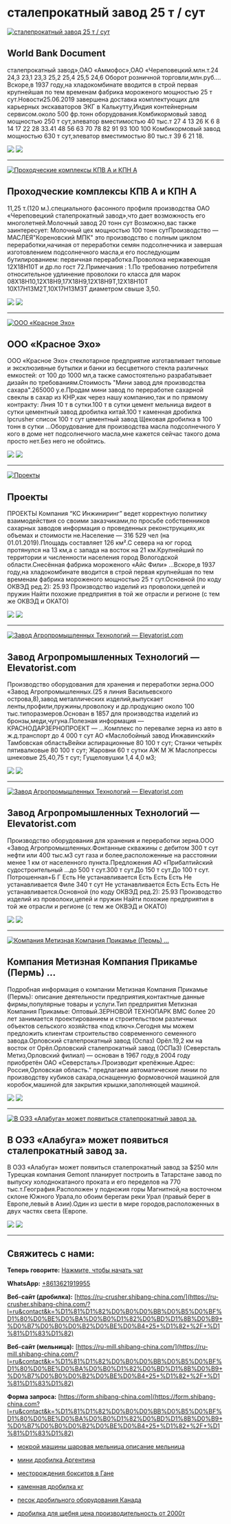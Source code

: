 # сталепрокатный завод 25 т / сут

<a href="https://swt.shibang-china.com/?l=ru&img&k=%D1%81%D1%82%D0%B0%D0%BB%D0%B5%D0%BF%D1%80%D0%BE%D0%BA%D0%B0%D1%82%D0%BD%D1%8B%D0%B9+%D0%B7%D0%B0%D0%B2%D0%BE%D0%B4+25+%D1%82+%2F+%D1%81%D1%83%D1%82" target="_blank">![сталепрокатный завод 25 т / сут](http://static.shibang-china.com/all-800x300/775.jpg)</a>

## World Bank Document
сталепрокатный завод&#187;,ОАО &#171;Аммофос&#187;,ОАО &#171;Череповецкий.млн.т.24 24,3 23,1 23,3 25,2 25,4 25,5 24,6 Оборот розничной торговли,млн.руб.…Вскоре,в 1937 году,на хладокомбинате вводится в строй первая крупнейшая по тем временам фабрика мороженого мощностью 25 т сут.Новости25.06.2019 завершена доставка комплектующих для карьерных экскаваторов ЭКГ в Калькутту,Индия контейнерным сервисом.около 500 фр.тонн оборудования.Комбикормовый завод мощностью 250 т сут,элеватор вместимостью 40 тыс.т 27 4 13 26 К 6 8 14 17 22 28 33.41 48 56 63 70 78 82 91 93 100 100 Комбикормовый завод мощностью 630 т сут,элеватор вместимостью 80 тыс.т 39 6 21 18.


<a href="https://whatsapp.shibangsoft.com/WhatsApp.php" target="_blank" title="WhatsApp">![](http://static.shibang-china.com/icon/whatsapp.png)</a> <a href="https://swt.shibang-china.com/?l=ru&icon&k=%D1%81%D1%82%D0%B0%D0%BB%D0%B5%D0%BF%D1%80%D0%BE%D0%BA%D0%B0%D1%82%D0%BD%D1%8B%D0%B9+%D0%B7%D0%B0%D0%B2%D0%BE%D0%B4+25+%D1%82+%2F+%D1%81%D1%83%D1%82" target="_blank">![](http://static.shibang-china.com/icon/chat-ru.png)</a>

---

<a href="https://swt.shibang-china.com/?l=ru&img&k=%D1%81%D1%82%D0%B0%D0%BB%D0%B5%D0%BF%D1%80%D0%BE%D0%BA%D0%B0%D1%82%D0%BD%D1%8B%D0%B9+%D0%B7%D0%B0%D0%B2%D0%BE%D0%B4+25+%D1%82+%2F+%D1%81%D1%83%D1%82" target="_blank">![Проходческие комплексы КПВ А и КПН А](http://static.shibang-china.com/all-800x300/1158.jpg)</a>

## Проходческие комплексы КПВ А и КПН А
11,25 т.(120 м.).специального фасонного профиля производства ОАО &#171;Череповецкий сталепрокатный завод&#187;,что дает возможность его многолетней.Молочный завод 20 тонн сут Возможно,вас также заинтересует: Молочный цех мощностью 100 тонн сутПроизводство — МАСЛЕЯ&quot;Кореновский МПК&quot; это производство с полным циклом переработки,начиная от переработки семян подсолнечника и завершая изготовлением подсолнечного масла,и его последующим бутилированием: первичная переработка.Проволока нержавеющая 12Х18Н10Т и др.по гост 72.Примечания : 1.По требованию потребителя относительное удлинение проволоки го класса для марок 08Х18Н10,12Х18Н9,17Х18Н9,12Х18Н9Т,12Х18Н10Т 10Х17Н13М2Т,10Х17Н13М3Т диаметром свыше 3,50.


<a href="https://whatsapp.shibangsoft.com/WhatsApp.php" target="_blank" title="WhatsApp">![](http://static.shibang-china.com/icon/whatsapp.png)</a> <a href="https://swt.shibang-china.com/?l=ru&icon&k=%D1%81%D1%82%D0%B0%D0%BB%D0%B5%D0%BF%D1%80%D0%BE%D0%BA%D0%B0%D1%82%D0%BD%D1%8B%D0%B9+%D0%B7%D0%B0%D0%B2%D0%BE%D0%B4+25+%D1%82+%2F+%D1%81%D1%83%D1%82" target="_blank">![](http://static.shibang-china.com/icon/chat-ru.png)</a>

---

<a href="https://swt.shibang-china.com/?l=ru&img&k=%D1%81%D1%82%D0%B0%D0%BB%D0%B5%D0%BF%D1%80%D0%BE%D0%BA%D0%B0%D1%82%D0%BD%D1%8B%D0%B9+%D0%B7%D0%B0%D0%B2%D0%BE%D0%B4+25+%D1%82+%2F+%D1%81%D1%83%D1%82" target="_blank">![ООО &#171;Красное Эхо&#187;](http://static.shibang-china.com/all-800x300/1286.jpg)</a>

## ООО &#171;Красное Эхо&#187;
ООО &#171;Красное Эхо&#187; стеклотарное предприятие изготавливает типовые и эксклюзивные бутылки и банки из бесцветного стекла различных емкостей: от 100 до 1000 мл,а также самостоятельно разрабатывает дизайн по требованиям.Стоимость &quot;Мини завод для производства сахара&quot;.265000 у.е.Продам мини завод по переработке сахарной свеклы в сахар из КНР,как через нашу компанию,так и по прямому контракту: Лния 10 т в сутки.100 т в сутки цемент мельница видеот в сутки цементный завод дробилка китай.100 т каменная дробилка lpcrusher список 100 т сут цементный завод Щековая дробилка в 100 тонн в сутки …Оборудование для производства масла подсолнечного У кого в доме нет подсолнечного масла,мне кажется сейчас такого дома просто нет.Без него не обойтись.


<a href="https://whatsapp.shibangsoft.com/WhatsApp.php" target="_blank" title="WhatsApp">![](http://static.shibang-china.com/icon/whatsapp.png)</a> <a href="https://swt.shibang-china.com/?l=ru&icon&k=%D1%81%D1%82%D0%B0%D0%BB%D0%B5%D0%BF%D1%80%D0%BE%D0%BA%D0%B0%D1%82%D0%BD%D1%8B%D0%B9+%D0%B7%D0%B0%D0%B2%D0%BE%D0%B4+25+%D1%82+%2F+%D1%81%D1%83%D1%82" target="_blank">![](http://static.shibang-china.com/icon/chat-ru.png)</a>

---

<a href="https://swt.shibang-china.com/?l=ru&img&k=%D1%81%D1%82%D0%B0%D0%BB%D0%B5%D0%BF%D1%80%D0%BE%D0%BA%D0%B0%D1%82%D0%BD%D1%8B%D0%B9+%D0%B7%D0%B0%D0%B2%D0%BE%D0%B4+25+%D1%82+%2F+%D1%81%D1%83%D1%82" target="_blank">![Проекты](http://static.shibang-china.com/all-800x300/328.jpg)</a>

## Проекты
ПРОЕКТЫ Компания “КС Инжиниринг” ведет корректную политику взаимодействия со своими заказчиками,по просьбе собственников сахарных заводов информация о проведенных реконструкциях,их объемах и стоимости не.Население — 316 529 чел (на 01.01.2019).Площадь составляет 126 км&#178;.С севера на юг город протянулся на 13 км,а с запада на восток на 21 км.Крупнейший по территории и численности населения город Вологодской области.Снесённая фабрика мороженого &#171;Айс Фили&#187; …Вскоре,в 1937 году,на хладокомбинате вводится в строй первая крупнейшая по тем временам фабрика мороженого мощностью 25 т сут.Основной (по коду ОКВЭД ред.2): 25.93 Производство изделий из проволоки,цепей и пружин Найти похожие предприятия в той же отрасли и регионе (с тем же ОКВЭД и ОКАТО)


<a href="https://whatsapp.shibangsoft.com/WhatsApp.php" target="_blank" title="WhatsApp">![](http://static.shibang-china.com/icon/whatsapp.png)</a> <a href="https://swt.shibang-china.com/?l=ru&icon&k=%D1%81%D1%82%D0%B0%D0%BB%D0%B5%D0%BF%D1%80%D0%BE%D0%BA%D0%B0%D1%82%D0%BD%D1%8B%D0%B9+%D0%B7%D0%B0%D0%B2%D0%BE%D0%B4+25+%D1%82+%2F+%D1%81%D1%83%D1%82" target="_blank">![](http://static.shibang-china.com/icon/chat-ru.png)</a>

---

<a href="https://swt.shibang-china.com/?l=ru&img&k=%D1%81%D1%82%D0%B0%D0%BB%D0%B5%D0%BF%D1%80%D0%BE%D0%BA%D0%B0%D1%82%D0%BD%D1%8B%D0%B9+%D0%B7%D0%B0%D0%B2%D0%BE%D0%B4+25+%D1%82+%2F+%D1%81%D1%83%D1%82" target="_blank">![Завод Агропромышленных Технологий — Elevatorist.com](http://static.shibang-china.com/all-800x300/1395.jpg)</a>

## Завод Агропромышленных Технологий — Elevatorist.com
Производство оборудования для хранения и переработки зерна.ООО &#171;Завод Агропромышленных.(25 я линия Васильевского острова,8),завод металлических изделий,выпускает ленты,профили,пружины,проволоку и др.продукцию около 100 тыс.типоразмеров.Основан в 1857 для производства изделий из бронзы,меди,чугуна.Полезная информация — КРАСНОДАРЗЕРНОПРОЕКТ — …Комплекс по перевалке зерна из авто в ж.д.транспорт до 4 000 т сут АО &#171;Маслобойный завод Инжавинский&#187; Тамбовская областьВейки аспирационные 80 100 т сут; Станки четырёх пятивалковые 80 100 т сут; Жаровни 60 т сутки АЖ М Ж Маслопрессы шнековые 25,40,75 т сут; Гущеловушки 1,4 4,0 м3;


<a href="https://whatsapp.shibangsoft.com/WhatsApp.php" target="_blank" title="WhatsApp">![](http://static.shibang-china.com/icon/whatsapp.png)</a> <a href="https://swt.shibang-china.com/?l=ru&icon&k=%D1%81%D1%82%D0%B0%D0%BB%D0%B5%D0%BF%D1%80%D0%BE%D0%BA%D0%B0%D1%82%D0%BD%D1%8B%D0%B9+%D0%B7%D0%B0%D0%B2%D0%BE%D0%B4+25+%D1%82+%2F+%D1%81%D1%83%D1%82" target="_blank">![](http://static.shibang-china.com/icon/chat-ru.png)</a>

---

<a href="https://swt.shibang-china.com/?l=ru&img&k=%D1%81%D1%82%D0%B0%D0%BB%D0%B5%D0%BF%D1%80%D0%BE%D0%BA%D0%B0%D1%82%D0%BD%D1%8B%D0%B9+%D0%B7%D0%B0%D0%B2%D0%BE%D0%B4+25+%D1%82+%2F+%D1%81%D1%83%D1%82" target="_blank">![Завод Агропромышленных Технологий — Elevatorist.com](http://static.shibang-china.com/all-800x300/1174.jpg)</a>

## Завод Агропромышленных Технологий — Elevatorist.com
Производство оборудования для хранения и переработки зерна.ООО &#171;Завод Агропромышленных.Фонтанные скважины с дебитом 300 т сут нефти или 400 тыс.м3 сут газа и более,расположенные на расстоянии менее 1 км от населенного пункта.Предложения АО &#171;Прибалтийский судостроительный …до 500 т сут.300 т сут.До 150 т сут.До 100 т сут. Потрошенная+Б Г Есть Не устанавливается Есть Есть Есть Не устанавливается Филе 340 т сут Не устанавливается Есть Есть Есть Не устанавливается.Основной (по коду ОКВЭД ред.2): 25.93 Производство изделий из проволоки,цепей и пружин Найти похожие предприятия в той же отрасли и регионе (с тем же ОКВЭД и ОКАТО)


<a href="https://whatsapp.shibangsoft.com/WhatsApp.php" target="_blank" title="WhatsApp">![](http://static.shibang-china.com/icon/whatsapp.png)</a> <a href="https://swt.shibang-china.com/?l=ru&icon&k=%D1%81%D1%82%D0%B0%D0%BB%D0%B5%D0%BF%D1%80%D0%BE%D0%BA%D0%B0%D1%82%D0%BD%D1%8B%D0%B9+%D0%B7%D0%B0%D0%B2%D0%BE%D0%B4+25+%D1%82+%2F+%D1%81%D1%83%D1%82" target="_blank">![](http://static.shibang-china.com/icon/chat-ru.png)</a>

---

<a href="https://swt.shibang-china.com/?l=ru&img&k=%D1%81%D1%82%D0%B0%D0%BB%D0%B5%D0%BF%D1%80%D0%BE%D0%BA%D0%B0%D1%82%D0%BD%D1%8B%D0%B9+%D0%B7%D0%B0%D0%B2%D0%BE%D0%B4+25+%D1%82+%2F+%D1%81%D1%83%D1%82" target="_blank">![Компания Метизная Компания Прикамье (Пермь) …](http://static.shibang-china.com/all-800x300/505.jpg)</a>

## Компания Метизная Компания Прикамье (Пермь) …
Подробная информация о компании Метизная Компания Прикамье (Пермь): описание деятельности предприятия,контактные данные фирмы,популярные товары и услуги.Тип предприятия Метизная Компания Прикамье: Оптовый.ЗЕРНОВОЙ ТЕХНОПАРК ВМС более 20 лет занимается проектированием и строительством различных объектов сельского хозяйства &#171;под ключ&#187;.Сегодня мы можем предложить клиентам строительство современного семенного завода.Орловский сталепрокатный завод (Оспаз) Орёл.19,2 км на восток от Орёл.Орловский сталепрокатный завод (ОСПаЗ) (Северсталь Метиз,Орловский филиал) — основан в 1967 году,в 2004 году приобретён ОАО &#171;Северсталь&#187;.Производит крепёжные.Адрес: Россия,Орловская область.&quot; предлагаем автоматические линии по производству кубиков сахара,оснащенную формовочной машиной для коробок,машиной для закрытия крышки,заполняющей машиной.


<a href="https://whatsapp.shibangsoft.com/WhatsApp.php" target="_blank" title="WhatsApp">![](http://static.shibang-china.com/icon/whatsapp.png)</a> <a href="https://swt.shibang-china.com/?l=ru&icon&k=%D1%81%D1%82%D0%B0%D0%BB%D0%B5%D0%BF%D1%80%D0%BE%D0%BA%D0%B0%D1%82%D0%BD%D1%8B%D0%B9+%D0%B7%D0%B0%D0%B2%D0%BE%D0%B4+25+%D1%82+%2F+%D1%81%D1%83%D1%82" target="_blank">![](http://static.shibang-china.com/icon/chat-ru.png)</a>

---

<a href="https://swt.shibang-china.com/?l=ru&img&k=%D1%81%D1%82%D0%B0%D0%BB%D0%B5%D0%BF%D1%80%D0%BE%D0%BA%D0%B0%D1%82%D0%BD%D1%8B%D0%B9+%D0%B7%D0%B0%D0%B2%D0%BE%D0%B4+25+%D1%82+%2F+%D1%81%D1%83%D1%82" target="_blank">![В ОЭЗ &#171;Алабуга&#187; может появиться сталепрокатный завод за.](http://static.shibang-china.com/all-800x300/499.jpg)</a>

## В ОЭЗ &#171;Алабуга&#187; может появиться сталепрокатный завод за.
В ОЭЗ &#171;Алабуга&#187; может появиться сталепрокатный завод за $250 млн Турецкая компания Gemont планирует построить в Татарстане завод по выпуску холоднокатаного проката и его переделов на 770 тыс.т.География.Расположен у подножия горы Магнитной,на восточном склоне Южного Урала,по обоим берегам реки Урал (правый берег в Европе,левый в Азии).Один из шести в мире городов,расположенных в двух частях света (Европе.

<a href="https://whatsapp.shibangsoft.com/WhatsApp.php" target="_blank" title="WhatsApp">![](http://static.shibang-china.com/icon/whatsapp.png)</a> <a href="https://swt.shibang-china.com/?l=ru&icon&k=%D1%81%D1%82%D0%B0%D0%BB%D0%B5%D0%BF%D1%80%D0%BE%D0%BA%D0%B0%D1%82%D0%BD%D1%8B%D0%B9+%D0%B7%D0%B0%D0%B2%D0%BE%D0%B4+25+%D1%82+%2F+%D1%81%D1%83%D1%82" target="_blank">![](http://static.shibang-china.com/icon/chat-ru.png)</a>

---
## Свяжитесь с нами:

**Теперь говорите:** [Нажмите, чтобы начать чат](https://swt.shibang-china.com?l=ru&contact&k=%D1%81%D1%82%D0%B0%D0%BB%D0%B5%D0%BF%D1%80%D0%BE%D0%BA%D0%B0%D1%82%D0%BD%D1%8B%D0%B9+%D0%B7%D0%B0%D0%B2%D0%BE%D0%B4+25+%D1%82+%2F+%D1%81%D1%83%D1%82)

**WhatsApp:**  [+8613621919955](https://whatsapp.shibangsoft.com/WhatsApp.php)

**Веб-сайт (дробилка):** [https://ru-crusher.shibang-china.com/](https://ru-crusher.shibang-china.com/?l=ru&contact&k=%D1%81%D1%82%D0%B0%D0%BB%D0%B5%D0%BF%D1%80%D0%BE%D0%BA%D0%B0%D1%82%D0%BD%D1%8B%D0%B9+%D0%B7%D0%B0%D0%B2%D0%BE%D0%B4+25+%D1%82+%2F+%D1%81%D1%83%D1%82)

**Веб-сайт (мельница):** [https://ru-mill.shibang-china.com/](https://ru-mill.shibang-china.com/?l=ru&contact&k=%D1%81%D1%82%D0%B0%D0%BB%D0%B5%D0%BF%D1%80%D0%BE%D0%BA%D0%B0%D1%82%D0%BD%D1%8B%D0%B9+%D0%B7%D0%B0%D0%B2%D0%BE%D0%B4+25+%D1%82+%2F+%D1%81%D1%83%D1%82)

**Форма запроса:** [https://form.shibang-china.com](https://form.shibang-china.com?l=ru&contact&k=%D1%81%D1%82%D0%B0%D0%BB%D0%B5%D0%BF%D1%80%D0%BE%D0%BA%D0%B0%D1%82%D0%BD%D1%8B%D0%B9+%D0%B7%D0%B0%D0%B2%D0%BE%D0%B4+25+%D1%82+%2F+%D1%81%D1%83%D1%82)

* [мокрой машины шаровая мельница описание мельница](../113/%D0%BC%D0%BE%D0%BA%D1%80%D0%BE%D0%B9%20%D0%BC%D0%B0%D1%88%D0%B8%D0%BD%D1%8B%20%D1%88%D0%B0%D1%80%D0%BE%D0%B2%D0%B0%D1%8F%20%D0%BC%D0%B5%D0%BB%D1%8C%D0%BD%D0%B8%D1%86%D0%B0%20%D0%BE%D0%BF%D0%B8%D1%81%D0%B0%D0%BD%D0%B8%D0%B5%20%D0%BC%D0%B5%D0%BB%D1%8C%D0%BD%D0%B8%D1%86%D0%B0.md)

* [мини дробилка Аргентина](../111/%D0%BC%D0%B8%D0%BD%D0%B8%20%D0%B4%D1%80%D0%BE%D0%B1%D0%B8%D0%BB%D0%BA%D0%B0%20%D0%90%D1%80%D0%B3%D0%B5%D0%BD%D1%82%D0%B8%D0%BD%D0%B0.md)

* [месторождения бокситов в Гане](../106/%D0%BC%D0%B5%D1%81%D1%82%D0%BE%D1%80%D0%BE%D0%B6%D0%B4%D0%B5%D0%BD%D0%B8%D1%8F%20%D0%B1%D0%BE%D0%BA%D1%81%D0%B8%D1%82%D0%BE%D0%B2%20%D0%B2%20%D0%93%D0%B0%D0%BD%D0%B5.md)

* [каменная дробилка кг](../118/%D0%BA%D0%B0%D0%BC%D0%B5%D0%BD%D0%BD%D0%B0%D1%8F%20%D0%B4%D1%80%D0%BE%D0%B1%D0%B8%D0%BB%D0%BA%D0%B0%20%D0%BA%D0%B3.md)

* [песок дробильного оборудования Канада](../112/%D0%BF%D0%B5%D1%81%D0%BE%D0%BA%20%D0%B4%D1%80%D0%BE%D0%B1%D0%B8%D0%BB%D1%8C%D0%BD%D0%BE%D0%B3%D0%BE%20%D0%BE%D0%B1%D0%BE%D1%80%D1%83%D0%B4%D0%BE%D0%B2%D0%B0%D0%BD%D0%B8%D1%8F%20%D0%9A%D0%B0%D0%BD%D0%B0%D0%B4%D0%B0.md)

* [дробилка для щебня цена производительность от 2000т](../114/%D0%B4%D1%80%D0%BE%D0%B1%D0%B8%D0%BB%D0%BA%D0%B0%20%D0%B4%D0%BB%D1%8F%20%D1%89%D0%B5%D0%B1%D0%BD%D1%8F%20%D1%86%D0%B5%D0%BD%D0%B0%20%D0%BF%D1%80%D0%BE%D0%B8%D0%B7%D0%B2%D0%BE%D0%B4%D0%B8%D1%82%D0%B5%D0%BB%D1%8C%D0%BD%D0%BE%D1%81%D1%82%D1%8C%20%D0%BE%D1%82%202000%D1%82.md)